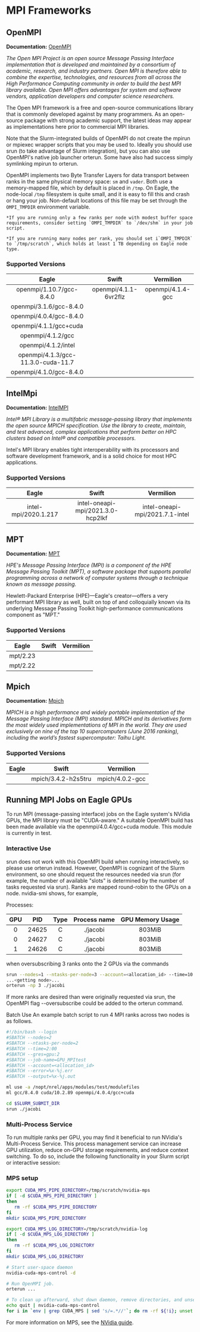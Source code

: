 # MPI Frameworks


## OpenMPI

**Documentation:** [OpenMPI](https://www.open-mpi.org)

*The Open MPI Project is an open source Message Passing Interface implementation that is developed and maintained by a consortium of academic, research, and industry partners. Open MPI is therefore able to combine the expertise, technologies, and resources from all across the High Performance Computing community in order to build the best MPI library available. Open MPI offers advantages for system and software vendors, application developers and computer science researchers.*

The Open MPI framework is a free and open-source communications library that is commonly developed against by many programmers. As an open-source package with strong academic support, the latest ideas may appear as implementations here prior to commercial MPI libraries.

Note that the Slurm-integrated builds of OpenMPI do not create the mpirun or mpiexec wrapper scripts that you may be used to. Ideally you should use srun (to take advantage of Slurm integration), but you can also use OpenMPI's native job launcher orterun. Some have also had success simply symlinking mpirun to orterun.

OpenMPI implements two Byte Transfer Layers for data transport between ranks in the same physical memory space: `sm` and `vader`. 
Both use a memory-mapped file, which by default is placed in `/tmp`. 
On Eagle, the node-local `/tmp` filesystem is quite small, and it is easy to fill this and crash or hang your job. 
Non-default locations of this file may be set through the `OMPI_TMPDIR` environment variable.

    *If you are running only a few ranks per node with modest buffer space requirements, consider setting `OMPI_TMPDIR` to `/dev/shm` in your job script.

    *If you are running many nodes per rank, you should set i`OMPI_TMPDIR` to `/tmp/scratch`, which holds at least 1 TB depending on Eagle node type.


### Supported Versions

| Eagle                                | Swift          | Vermilion |
|:------------------------------------:|:--------------:|:----------------:|
openmpi/1.10.7/gcc-8.4.0               |openmpi/4.1.1-6vr2flz |openmpi/4.1.4-gcc |   
openmpi/3.1.6/gcc-8.4.0                |                |                  |
openmpi/4.0.4/gcc-8.4.0                |                |                  |
openmpi/4.1.1/gcc+cuda                 |||
openmpi/4.1.2/gcc                      |||
openmpi/4.1.2/intel                    |||
openmpi/4.1.3/gcc-11.3.0-cuda-11.7     |||
openmpi/4.1.0/gcc-8.4.0                |||


## IntelMpi
**Documentation:** [IntelMPI](https://www.intel.com/content/www/us/en/developer/tools/oneapi/mpi-library.html)

*Intel® MPI Library is a multifabric message-passing library that implements the open source MPICH specification. Use the library to create, maintain, and test advanced, complex applications that perform better on HPC clusters based on Intel® and compatible processors.*

Intel's MPI library enables tight interoperability with its processors and software development framework, and is a solid choice for most HPC applications.

### Supported Versions

| Eagle                                | Swift          | Vermilion |
|:------------------------------------:|:--------------:|:----------------:|
|intel-mpi/2020.1.217                  |intel-oneapi-mpi/2021.3.0-hcp2lkf  |intel-oneapi-mpi/2021.7.1-intel |   


## MPT
**Documentation:** [MPT](https://support.hpe.com/hpesc/public/docDisplay?docId=a00105727en_us&docLocale=en_US)

*HPE's Message Passing Interface (MPI) is a component of the HPE Message Passing Toolkit (MPT), a software package that supports parallel programming across a network of computer systems through a technique known as message passing.*

Hewlett-Packard Enterprise (HPE)—Eagle's creator—offers a very performant MPI library as well, built on top of and colloquially known via its underlying Message Passing Toolkit high-performance communications component as "MPT."
### Supported Versions

| Eagle                                | Swift          | Vermilion |
|:------------------------------------:|:--------------:|:----------------:|
|mpt/2.23                              |                |                  |   
|mpt/2.22                              |                |                  |


## Mpich
**Documentation:** [Mpich](https://www.mpich.org)

*MPICH is a high performance and widely portable implementation of the Message Passing Interface (MPI) standard. 
MPICH and its derivatives form the most widely used implementations of MPI in the world. They are used exclusively on nine of the top 10 supercomputers (June 2016 ranking), including the world’s fastest supercomputer: Taihu Light.*

### Supported Versions

| Eagle                                | Swift          | Vermilion |
|:------------------------------------:|:--------------:|:----------------:|
|                                      |mpich/3.4.2-h2s5tru | mpich/4.0.2-gcc  |   

## Running MPI Jobs on Eagle GPUs

To run MPI (message-passing interface) jobs on the Eagle system's NVidia GPUs, the MPI library must be "CUDA-aware."
A suitable OpenMPI build has been made available via the openmpi/4.0.4/gcc+cuda module. 
This module is currently in test.

### Interactive Use

srun does not work with this OpenMPI build when running interactively, so please use orterun instead. 
However, OpenMPI is cognizant of the Slurm environment, so one should request the resources needed via srun (for example, the number of available "slots" is determined by the number of tasks requested via srun). 
Ranks are mapped round-robin to the GPUs on a node. 
nvidia-smi shows, for example,

Processes:                                                              

|  GPU   |     PID |Type |  Process name                      |GPU Memory Usage|
|:------:|:-------:|:---:|:----------------------------------:|:-------------:|
|    0   |  24625  |    C|   ./jacobi                            |         803MiB |
|    0   |  24627  |    C|   ./jacobi                            |         803MiB |
|    1   |  24626  |    C|   ./jacobi                            |         803MiB |

when oversubscribing 3 ranks onto the 2 GPUs via the commands

```bash
srun --nodes=1 --ntasks-per-node=3 --account=<allocation_id> --time=10:00 --gres=gpu:2 --pty $SHELL
...<getting node>...
orterun -np 3 ./jacobi
```

If more ranks are desired than were originally requested via srun, the OpenMPI flag --oversubscribe could be added to the orterun command.

Batch Use
An example batch script to run 4 MPI ranks across two nodes is as follows.

```bash 
#!/bin/bash --login
#SBATCH --nodes=2
#SBATCH --ntasks-per-node=2
#SBATCH --time=2:00
#SBATCH --gres=gpu:2
#SBATCH --job-name=GPU_MPItest
#SBATCH --account=<allocation_id>
#SBATCH --error=%x-%j.err
#SBATCH --output=%x-%j.out

ml use -a /nopt/nrel/apps/modules/test/modulefiles
ml gcc/8.4.0 cuda/10.2.89 openmpi/4.0.4/gcc+cuda

cd $SLURM_SUBMIT_DIR
srun ./jacobi
```

### Multi-Process Service

To run multiple ranks per GPU, you may find it beneficial to run NVidia's Multi-Process Service. This process management service can increase GPU utilization, reduce on-GPU storage requirements, and reduce context switching. To do so, include the following functionality in your Slurm script or interactive session:

### MPS setup

```bash
export CUDA_MPS_PIPE_DIRECTORY=/tmp/scratch/nvidia-mps
if [ -d $CUDA_MPS_PIPE_DIRECTORY ]
then
   rm -rf $CUDA_MPS_PIPE_DIRECTORY
fi
mkdir $CUDA_MPS_PIPE_DIRECTORY

export CUDA_MPS_LOG_DIRECTORY=/tmp/scratch/nvidia-log
if [ -d $CUDA_MPS_LOG_DIRECTORY ]
then
   rm -rf $CUDA_MPS_LOG_DIRECTORY
fi
mkdir $CUDA_MPS_LOG_DIRECTORY

# Start user-space daemon
nvidia-cuda-mps-control -d

# Run OpenMPI job.
orterun ...

# To clean up afterward, shut down daemon, remove directories, and unset variables
echo quit | nvidia-cuda-mps-control
for i in `env | grep CUDA_MPS | sed 's/=.*//'`; do rm -rf ${!i}; unset $i; done
```

For more information on MPS, see the [NVidia guide](https://docs.nvidia.com/deploy/pdf/CUDA_Multi_Process_Service_Overview.pdf).
